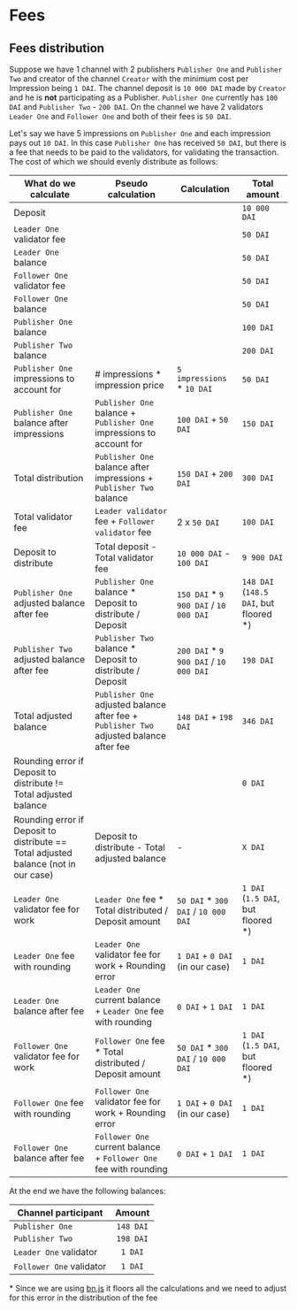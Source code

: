 # Fees

## Fees distribution

Suppose we have 1 channel with 2 publishers `Publisher One` and `Publisher Two` and creator of the channel `Creator`
with the minimum cost per Impression being `1 DAI`.
The channel deposit is `10 000 DAI` made by `Creator` and he is __not__ participating as a Publisher.
`Publisher One` currently has `100 DAI` and `Publisher Two` - `200 DAI`.
On the channel we have 2 validators `Leader One` and `Follower One` and both of their fees is `50 DAI`.

Let's say we have 5 impressions on `Publisher One` and each impression pays out `10 DAI`.
In this case `Publisher One` has received `50 DAI`, but there is a fee that needs to be paid to the validators,
for validating the transaction. The cost of which we should evenly distribute as follows:

| What do we calculate | Pseudo calculation | Calculation | Total amount |
|----------------------|--------------------|-------------|--------------|
| Deposit |  |  | `10 000 DAI` |
| `Leader One` validator fee |  |  | `50 DAI` |
| `Leader One` balance |  |  | `50 DAI` |
| `Follower One` validator fee |  |  | `50 DAI` |
| `Follower One` balance |  |  | `50 DAI` |
| `Publisher One` balance |  |  | `100 DAI` |
| `Publisher Two` balance |  |  | `200 DAI` |
| `Publisher One` impressions to account for | # impressions * impression price | `5 impressions` * `10 DAI` | `50 DAI` |
| `Publisher One` balance after impressions | `Publisher One` balance + `Publisher One` impressions to account for | `100 DAI` + `50 DAI` | `150 DAI` |
| Total distribution | `Publisher One` balance after impressions + `Publisher Two` balance | `150 DAI` + `200 DAI` | `300 DAI` |
| Total validator fee | `Leader validator` fee + `Follower validator` fee | 2 x `50 DAI` | `100 DAI` |
| Deposit to distribute | Total deposit - Total validator fee | `10 000 DAI` - `100 DAI` | `9 900 DAI` |
| `Publisher One` adjusted balance after fee | `Publisher One` balance * Deposit to distribute / Deposit | `150 DAI` * `9 900 DAI` / `10 000 DAI` | `148 DAI` (`148.5 DAI`, but floored *) |
| `Publisher Two` adjusted balance after fee | `Publisher Two` balance * Deposit to distribute / Deposit | `200 DAI` * `9 900 DAI` / `10 000 DAI` | `198 DAI` |
| Total adjusted balance | `Publisher One` adjusted balance after fee + `Publisher Two` adjusted balance after fee | `148 DAI` + `198 DAI` | `346 DAI` |
| Rounding error if Deposit to distribute != Total adjusted balance |  |  | `0 DAI` |
| Rounding error if Deposit to distribute == Total adjusted balance (not in our case) | Deposit to distribute - Total adjusted balance | - | `X DAI` |
| `Leader One` validator fee for work | `Leader One` fee * Total distributed / Deposit amount | `50 DAI` * `300 DAI` / `10 000 DAI` | `1 DAI` (`1.5 DAI`, but floored *) |
| `Leader One` fee with rounding | `Leader One` validator fee for work + Rounding error | `1 DAI` + `0 DAI` (in our case) | `1 DAI` |
| `Leader One` balance after fee | `Leader One` current balance + `Leader One` fee with rounding | `0 DAI` + `1 DAI` | `1 DAI` |
| `Follower One` validator fee for work | `Follower One` fee * Total distributed / Deposit amount | `50 DAI` * `300 DAI` / `10 000 DAI` | `1 DAI` (`1.5 DAI`, but floored *) |
| `Follower One` fee with rounding | `Follower One` validator fee for work + Rounding error | `1 DAI` + `0 DAI` (in our case) | `1 DAI` |
| `Follower One` balance after fee | `Follower One` current balance + `Follower One` fee with rounding | `0 DAI` + `1 DAI` | `1 DAI` |

At the end we have the following balances:

| Channel participant         | Amount    |
|-----------------------------|:---------:|
| `Publisher One`             | `148 DAI` |
| `Publisher Two`             | `198 DAI` |
| `Leader One` validator      | `1 DAI`   |
| `Follower One` validator    | `1 DAI`   |

\* Since we are using [bn.js](https://github.com/indutny/bn.js) it floors all the calculations and we need to adjust
for this error in the distribution of the fee